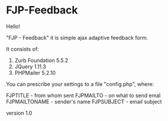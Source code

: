 # FJP-Feedback

Hello!

"FJP - Feedback" it is simple ajax adaptive feedback form.

It consists of:

1. Zurb Foundation 5.5.2
2. JQuery 1.11.3
3. PHPMailer 5.2.10

You can prescribe your settings to a file "config.php", where:

FJPTITLE - from whom sent
FJPMAILTO - on what to send emal
FJPMAILTONAME - sender's name
FJPSUBJECT - email subject

version 1.0
